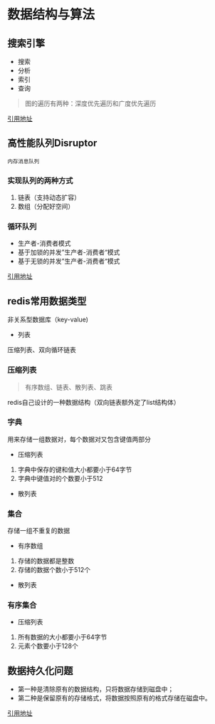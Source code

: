 # 数据结构与算法

## 搜索引擎

- 搜索
- 分析
- 索引
- 查询

> 图的遍历有两种：深度优先遍历和广度优先遍历

[引用地址](https://time.geekbang.org/column/article/79433)

## 高性能队列Disruptor

`内存消息队列`

### 实现队列的两种方式

1. 链表（支持动态扩容）
2. 数组（分配好空间）

### 循环队列

- 生产者-消费者模式
- 基于加锁的并发”生产者-消费者“模式
- 基于无锁的并发”生产者-消费者“模式

[引用地址](https://time.geekbang.org/column/article/79871)

## redis常用数据类型

非关系型数据库（key-value)

- 列表

压缩列表、双向循环链表

### 压缩列表

> 有序数组、链表、散列表、跳表

redis自己设计的一种数据结构（双向链表额外定了list结构体）

### 字典

用来存储一组数据对，每个数据对又包含键值两部分

- 压缩列表

1. 字典中保存的键和值大小都要小于64字节
2. 字典中键值对的个数要小于512

- 散列表

### 集合

存储一组不重复的数据

- 有序数组

1. 存储的数据都是整数
2. 存储的数据个数小于512个

- 散列表

### 有序集合

- 压缩列表

1. 所有数据的大小都要小于64字节
2. 元素个数要小于128个

## 数据持久化问题

- 第一种是清除原有的数据结构，只将数据存储到磁盘中；
- 第二种是保留原有的存储格式，将数据按照原有的格式存储在磁盘中。

[引用地址](https://time.geekbang.org/column/article/79159)